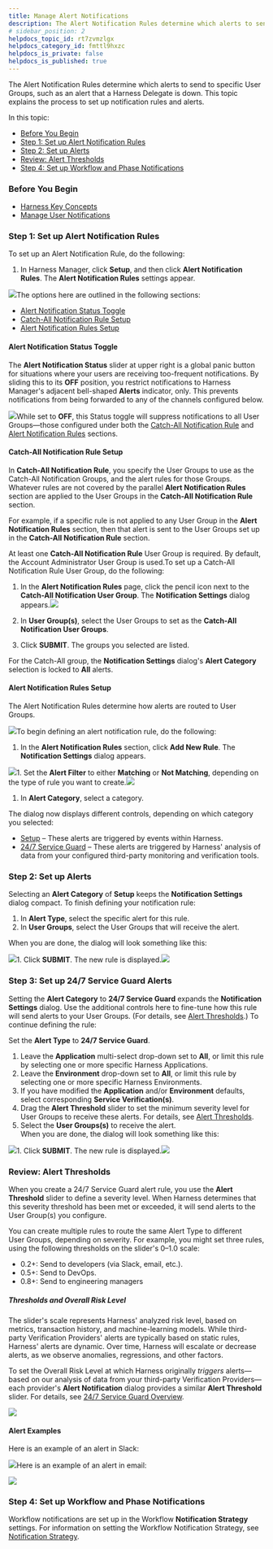 ```yaml
---
title: Manage Alert Notifications
description: The Alert Notification Rules determine which alerts to send to specific User Groups, such as an alert that a Harness Delegate is down. This topic explains the process to set up notification rules and…
# sidebar_position: 2
helpdocs_topic_id: rt7zvmzlgx
helpdocs_category_id: fmttl9hxzc
helpdocs_is_private: false
helpdocs_is_published: true
---
```


The Alert Notification Rules determine which alerts to send to specific User Groups, such as an alert that a Harness Delegate is down. This topic explains the process to set up notification rules and alerts.

In this topic:

* [Before You Begin](#before_you_begin)
* [Step 1: Set up Alert Notification Rules](#setup_rules)
* [Step 2: Set up Alerts](#setup_alerts)
* [Review: Alert Thresholds](#alert_thresholds)
* [Step 4: Set up Workflow and Phase Notifications](#worklflow_phase)


### Before You Begin

* [Harness Key Concepts](https://docs.harness.io/article/4o7oqwih6h-harness-key-concepts)
* [Manage User Notifications](notification-groups.md)


### Step 1: Set up Alert Notification Rules

To set up an Alert Notification Rule, do the following:

1. In Harness Manager, click **Setup**, and then click **Alert Notification Rules**. The **Alert Notification Rules** settings appear.

![](./static/manage-alert-notifications-06.png)The options here are outlined in the following sections:

* [Alert Notification Status Toggle](#alert_notification_status_toggle)
* [Catch-All Notification Rule Setup](#catch_all_notification_rule)
* [Alert Notification Rules Setup](#alert_notification_rules_2)


#### Alert Notification Status Toggle

The **Alert Notification Status** slider at upper right is a global panic button for situations where your users are receiving too-frequent notifications. By sliding this to its **OFF** position, you restrict notifications to Harness Manager's adjacent bell-shaped **Alerts** indicator, only. This prevents notifications from being forwarded to any of the channels configured below.

![](./static/manage-alert-notifications-07.png)While set to **OFF**, this Status toggle will suppress notifications to all User Groups—those configured under both the [Catch-All Notification Rule](#catch_all_notification_rule) and [Alert Notification Rules](#alert_notification_rules_2) sections.
#### Catch-All Notification Rule Setup

In **Catch-All Notification Rule**, you specify the User Groups to use as the Catch-All Notification Groups, and the alert rules for those Groups. Whatever rules are not covered by the parallel **Alert Notification Rules** section are applied to the User Groups in the **Catch-All Notification Rule** section.

For example, if a specific rule is not applied to any User Group in the **Alert Notification Rules** section, then that alert is sent to the User Groups set up in the **Catch-All Notification Rule** section.

At least one **Catch-All Notification Rule** User Group is required. By default, the Account Administrator User Group is used.To set up a Catch-All Notification Rule User Group, do the following:

1. In the **Alert Notification Rules** page, click the pencil icon next to the **Catch-All Notification User Group**. The **Notification Settings** dialog appears.![](./static/manage-alert-notifications-08.png)

1. In **User Group(s)**, select the User Groups to set as the **Catch-All Notification User Groups**.
2. Click **SUBMIT**. The groups you selected are listed.

For the Catch-All group, the **Notification Settings** dialog's **Alert Category** selection is locked to **All** alerts.

#### Alert Notification Rules Setup

The Alert Notification Rules determine how alerts are routed to User Groups.

![](./static/manage-alert-notifications-09.png)To begin defining an alert notification rule, do the following:

1. In the **Alert Notification Rules** section, click **Add New Rule**. The **Notification Settings** dialog appears.

![](./static/manage-alert-notifications-10.png)1. Set the **Alert Filter** to either **Matching** or **Not Matching**, depending on the type of rule you want to create.![](./static/manage-alert-notifications-11.png)

1. In **Alert Category**, select a category.

The dialog now displays different controls, depending on which category you selected:

* [Setup](#setup-alerts) – These alerts are triggered by events within Harness.
* [24/7 Service Guard](#24-7-service-guard-alerts) – These alerts are triggered by Harness' analysis of data from your configured third-party monitoring and verification tools.


### Step 2: Set up Alerts

Selecting an **Alert Category** of **Setup** keeps the **Notification Settings** dialog compact. To finish defining your notification rule:

1. In **Alert Type**, select the specific alert for this rule.
2. In **User Groups**, select the User Groups that will receive the alert.  
  
When you are done, the dialog will look something like this:

![](./static/manage-alert-notifications-12.png)1. Click **SUBMIT**. The new rule is displayed.![](./static/manage-alert-notifications-13.png)


### Step 3: Set up 24/7 Service Guard Alerts

Setting the **Alert Category** to **24/7 Service Guard** expands the **Notification Settings** dialog. Use the additional controls here to fine-tune how this rule will send alerts to your User Groups. (For details, see [Alert Thresholds](#thresholds).) To continue defining the rule:

Set the **Alert Type** to **24/7 Service Guard**.

1. Leave the **Application** multi-select drop-down set to **All**, or limit this rule by selecting one or more specific Harness Applications.
2. Leave the **Environment** drop-down set to **All**, or limit this rule by selecting one or more specific Harness Environments.
3. If you have modified the **Application** and/or **Environment** defaults, select corresponding **Service Verification(s)**.
4. Drag the **Alert Threshold** slider to set the minimum severity level for User Groups to receive these alerts. For details, see [Alert Thresholds](#thresholds).
5. Select the **User Groups(s)** to receive the alert.  
When you are done, the dialog will look something like this:

![](./static/manage-alert-notifications-14.png)1. Click **SUBMIT**. The new rule is displayed.![](./static/manage-alert-notifications-15.png)


### Review: Alert Thresholds

When you create a 24/7 Service Guard alert rule, you use the **Alert Threshold** slider to define a severity level. When Harness determines that this severity threshold has been met or exceeded, it will send alerts to the User Group(s) you configure.

You can create multiple rules to route the same Alert Type to different User Groups, depending on severity. For example, you might set three rules, using the following thresholds on the slider's 0–1.0 scale:

* 0.2+: Send to developers (via Slack, email, etc.).
* 0.5+: Send to DevOps.
* 0.8+: Send to engineering managers

##### Thresholds and Overall Risk Level

The slider's scale represents Harness' analyzed risk level, based on metrics, transaction history, and machine-learning models. While third-party Verification Providers' alerts are typically based on static rules, Harness' alerts are dynamic. Over time, Harness will escalate or decrease alerts, as we observe anomalies, regressions, and other factors.

To set the Overall Risk Level at which Harness originally *triggers* alerts—based on our analysis of data from your third-party Verification Providers—each provider's **Alert Notification** dialog provides a similar **Alert Threshold** slider. For details, see [24/7 Service Guard Overview](../../../continuous-delivery/continuous-verification/continuous-verification-overview/concepts-cv/24-7-service-guard-overview.md).

![](./static/manage-alert-notifications-16.png)

#### Alert Examples

Here is an example of an alert in Slack:

![](./static/manage-alert-notifications-17.png)Here is an example of an alert in email:

![](./static/manage-alert-notifications-18.png)
### Step 4: Set up Workflow and Phase Notifications

Workflow notifications are set up in the Workflow **Notification Strategy** settings. For information on setting the Workflow Notification Strategy, see [Notification Strategy](../../../continuous-delivery/model-cd-pipeline/workflows/workflow-configuration.md#notification-strategy).

